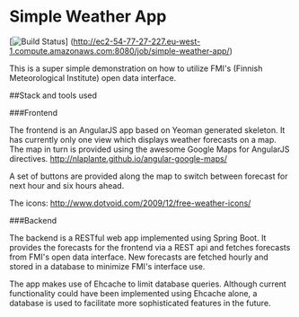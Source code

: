 Simple Weather App
==================

[![Build Status](http://ec2-54-77-27-227.eu-west-1.compute.amazonaws.com:8080/job/simple-weather-app/badge/icon)]
(http://ec2-54-77-27-227.eu-west-1.compute.amazonaws.com:8080/job/simple-weather-app/)

This is a super simple demonstration on how to utilize FMI's (Finnish Meteorological Institute) open data interface.

##Stack and tools used

###Frontend

The frontend is an AngularJS app based on Yeoman generated skeleton. It has currently only one view which displays weather forecasts on a map. The map in turn is provided using the awesome Google Maps for AngularJS directives.
http://nlaplante.github.io/angular-google-maps/

A set of buttons are provided along the map to switch between forecast for next hour and six hours ahead.

The icons: http://www.dotvoid.com/2009/12/free-weather-icons/

###Backend

The backend is a RESTful web app implemented using Spring Boot. It provides the forecasts for the frontend via a REST api and fetches forecasts from FMI's open data interface. New forecasts are fetched hourly and stored in a database to minimize FMI's interface use.

The app makes use of Ehcache to limit database queries. Although current functionality could have been implemented using Ehcache alone, a database is used to facilitate more sophisticated features in the future.




